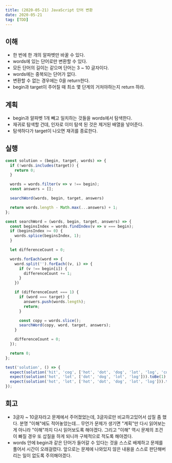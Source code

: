```yaml
---
title: (2020-05-21) JavaScript 단어 변환
date: 2020-05-21
tag: [TDD]
---
```


## 이해

- 한 번에 한 개의 알파벳만 바꿀 수 있다.
- words에 있는 단어로만 변환할 수 있다.
- 모든 단어의 길이는 같으며 단어는 3 ~ 10 글자이다.
- words에는 중복되는 단어가 없다.
- 변환할 수 없는 경우에는 0을 return한다.
- begin과 target이 주어질 때 최소 몇 단계의 거처야하는지 return 하라.

## 계획

- begin과 알파벳 1개 빼고 일치하는 것들을 words에서 탐색한다.
- 재귀로 탐색할 건데, 인자로 이미 탐색 된 것은 제거된 배열을 넣어준다.
- 탐색하다가 target이 나오면 재귀를 종료한다.

## 실행

```javascript
const solution = (begin, target, words) => {
  if (!words.includes(target)) {
    return 0;
  }

  words = words.filter(v => v !== begin);
  const answers = [];

  searchWord(words, begin, target, answers)

  return words.length - Math.max(...answers) + 1;
};

const searchWord = (words, begin, target, answers) => {
  const beginsIndex = words.findIndex(v => v === begin);
  if (beginsIndex >= 0) {
    words.splice(beginsIndex, 1);
  }

  let differenceCount = 0;

  words.forEach(word => {
    word.split('').forEach((v, i) => {
      if (v !== begin[i]) {
        differenceCount += 1;
      }
    })

    if (differenceCount === 1) {
      if (word === target) {
        answers.push(words.length);
        return;
      }

      const copy = words.slice();
      searchWord(copy, word, target, answers);
    }

    differenceCount = 0;
  });

  return 0;
};

test('solution', () => {
  expect(solution('hit', 'cog', ['hot', 'dot', 'dog', 'lot', 'log', 'cog'])).toBe(4);
  expect(solution('hot', 'lot', ['dot', 'dog', 'lot', 'log'])).toBe(1);
  expect(solution('hot', 'lot', ['hot', 'dot', 'dog', 'lot', 'log'])).toBe(1);
});
```

## 회고

- 3글자 ~ 10글자라고 문제에서 주어졌었는데, 3글자로만 비교하고있어서 삽질 좀 했다. 분명 "이해"에도 적어놓았는데... 무언가 문제가 생기면 "계획"만 다시 읽어보는 게 아니라 "이해"까지 다시 읽어보도록 해야겠다. 그리고 "이해" 역시 문제의 조건이 빠질 경우 또 삽질을 하게 되니까 구체적으로 적도록 해야겠다.
- words 안에 begin과 같은 단어가 들어갈 수 있다는 것을 스스로 배제하고 문제를 풀어서 시간이 오래걸렸다. 앞으로는 문제에 나와있지 않은 내용을 스스로 판단해버리는 일이 없도록 주의해야겠다.
